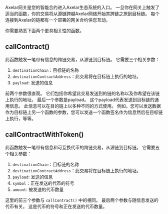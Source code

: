 Axelar网关是您的智能合约进入Axelar生态系统的入口。 一旦你在网关上触发了适当的函数，你的交易将从源链跨越Axelar网络开始其跨链之旅到目标链。 每个连接到Axelar的链都有一个部署的网关合约供您互动。

你需要熟悉下面两个更具相关性的函数。

## callContract()

此函数触发一笔带有信息的跨链交易，从源链到目标链。 它需要三个相关参数：

1. `destinationChain`：目标链的名称
2. `destinationContractAddress`：此交易将在目标链上执行的地址。
3. `payload`: 发送的信息

前两个参数很直观。 它们包括你希望此交易发送到的链的名称以及你希望在该链上执行的地址。 最后一个参数是payload。 这个payload代表发送到目标链的通用信息。 此信息可以在目的链上以多种不同的方式使用。 例如，您可以发送数据作为目标链上另一个函数的参数，您可以发送一个函数签名作为信息然后在目标链上执行，等等。

## callContractWithToken()

此函数触发一笔带有信息和可互换代币的跨链交易，从源链到目标链。 它需要五个相关参数：

1. `destinationChain`：目标链的名称
2. `destinationContractAddress`：此交易将在目标链上执行的地址。
3. `payload`: 发送的信息
4. `symbol`：正在发送的代币的符号
5. `amount`: 被发送的代币数量

这里的前三个参数与 `callContract()` 中的相同。 最后两个参数与随信息发送的代币有关。 这是代币的符号和正在发送的代币数量。
